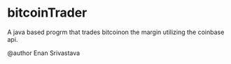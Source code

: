 # bitcoinTrader

A java based progrm that trades bitcoinon the margin utilizing the coinbase api.

@author Enan Srivastava